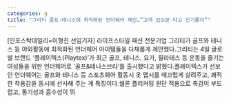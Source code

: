 ```yaml
---
categories: g
title: "그리티 골프·테니스에 최적화된 언더웨어 제안…”고객 입소문 타고 인기몰이”"
---
```

[인포스탁데일리=이형진 선임기자] 라이프스타일 패션 전문기업 그리티가 골프와 테니스 등 야외활동에 최적화된 언더웨어 아이템들을 다채롭게 제안했다.그리티는 4일 글로벌 브랜드 ‘플레이텍스(Playtex)’가 최근 골프, 테니스, 요가, 필라테스 등 운동을 즐기는 여성들을 위한 언더웨어로 ‘골프&테니스브라’를 출시했다고 밝혔다.플레이텍스가 선보인 언더웨어는 골프와 테니스 등 스포츠웨어 활동시 옷 맵시를 매끄럽게 살려주고, 쾌적한 착용감을 동시에 선사해 주는 게 특징이다.쉘론 플리커팅 원단 적용으로 촉감이 부드럽고, 통기성과 흡수성이 뛰